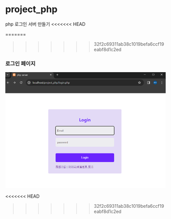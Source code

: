 # project_php
php 로그인 서버 만들기
<<<<<<< HEAD

=======
>>>>>>> 32f2c69311ab38c1019befa6ccf19eabf8d1c2ed
### 로그인 페이지
<p align='center'>
    <img src='https://github.com/Abenku/project_php/blob/main/login_page.png?raw=true'>
</p>
<<<<<<< HEAD

>>>>>>> 32f2c69311ab38c1019befa6ccf19eabf8d1c2ed
